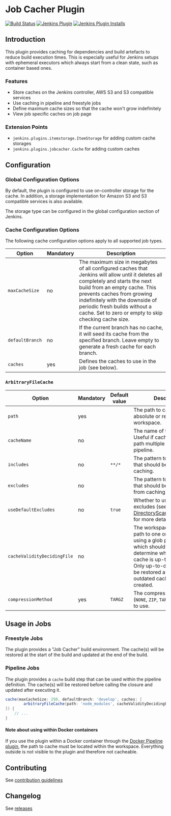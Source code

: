 # Job Cacher Plugin

[![Build Status](https://ci.jenkins.io/job/Plugins/job/jobcacher-plugin/job/main/badge/icon)](https://ci.jenkins.io/job/Plugins/job/jobcacher-plugin/job/main/)
[![Jenkins Plugin](https://img.shields.io/jenkins/plugin/v/jobcacher.svg)](https://plugins.jenkins.io/jobcacher)
[![Jenkins Plugin Installs](https://img.shields.io/jenkins/plugin/i/jobcacher.svg?color=blue)](https://plugins.jenkins.io/jobcacher)

## Introduction

This plugin provides caching for dependencies and build artefacts to reduce build execution times.
This is especially useful for Jenkins setups with ephemeral executors which always start from a clean state, such as container based ones.

### Features

- Store caches on the Jenkins controller, AWS S3 and S3 compatible services
- Use caching in pipeline and freestyle jobs
- Define maximum cache sizes so that the cache won't grow indefinitely
- View job specific caches on job page

### Extension Points

- `jenkins.plugins.itemstorage.ItemStorage` for adding custom cache storages
- `jenkins.plugins.jobcacher.Cache` for adding custom caches

## Configuration

### Global Configuration Options

By default, the plugin is configured to use on-controller storage for the cache.
In addition, a storage implementation for Amazon S3 and S3 compatible services is also available.

The storage type can be configured in the global configuration section of Jenkins.

### Cache Configuration Options

The following cache configuration options apply to all supported job types.

| Option          | Mandatory | Description                                                                                                                                                                                                                                                                                                                |
|-----------------|-----------|----------------------------------------------------------------------------------------------------------------------------------------------------------------------------------------------------------------------------------------------------------------------------------------------------------------------------|
| `maxCacheSize`  | no        | The maximum size in megabytes of all configured caches that Jenkins will allow until it deletes all completely and starts the next build from an empty cache. This prevents caches from growing indefinitely with the downside of periodic fresh builds without a cache. Set to zero or empty to skip checking cache size. |    
| `defaultBranch` | no        | If the current branch has no cache, it will seed its cache from the specified branch. Leave empty to generate a fresh cache for each branch.                                                                                                                                                                               |
| `caches`        | yes       | Defines the caches to use in the job (see below).                                                                                                                                                                                                                                                                          |

### `ArbitraryFileCache`

| Option                      | Mandatory | Default value | Description                                                                                                                                                                                                                                |
|-----------------------------|-----------|---------------|--------------------------------------------------------------------------------------------------------------------------------------------------------------------------------------------------------------------------------------------|
| `path`                      | yes       |               | The path to cache. It can be absolute or relative to the workspace.                                                                                                                                                                        |
| `cacheName`                 | no        |               | The name of the cache. Useful if caching the same path multiple times in a pipeline.                                                                                                                                                       |
| `includes`                  | no        | `**/*`        | The pattern to match files that should be included in caching.                                                                                                                                                                             |
| `excludes`                  | no        |               | The pattern to match files that should be excluded from caching.                                                                                                                                                                           |
| `useDefaultExcludes`        | no        | `true`        | Whether to use default excludes (see [DirectoryScanner.java#L170](https://github.com/apache/ant/blob/eeacf501dd15327cd300ecd518284e68bb5af4a4/src/main/org/apache/tools/ant/DirectoryScanner.java#L170) for more details).                 |
| `cacheValidityDecidingFile` | no        |               | The workspace-relative path to one or multiple (by using a glob pattern) files which should be used to determine whether the cache is up-to-date or not. Only up-to-date caches will be restored and only outdated caches will be created. |
| `compressionMethod`         | yes       | `TARGZ`       | The compression method (`NONE`, `ZIP`, `TARGZ`, `TAR_ZSTD`) to use.                                                                                                                                                                        |

## Usage in Jobs

### Freestyle Jobs

The plugin provides a "Job Cacher" build environment.
The cache(s) will be restored at the start of the build and updated at the end of the build.

### Pipeline Jobs

The plugin provides a `cache` build step that can be used within the pipeline definition.
The cache(s) will be restored before calling the closure and updated after executing it.

```groovy
cache(maxCacheSize: 250, defaultBranch: 'develop', caches: [
        arbitraryFileCache(path: 'node_modules', cacheValidityDecidingFile: 'package-lock.json')
]) {
    // ...
}
```

#### Note about using within Docker containers
If you use the plugin within a Docker container through the [Docker Pipeline plugin](https://plugins.jenkins.io/docker-workflow/), the path to cache must be located within the workspace. Everything outside is not visible to the plugin and therefore not cacheable.

## Contributing

See [contribution guidelines](https://github.com/jenkinsci/.github/blob/master/CONTRIBUTING.md)

## Changelog

See [releases](https://github.com/jenkinsci/jobcacher-plugin/releases)
